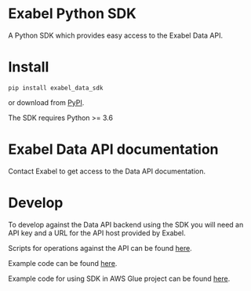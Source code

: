 # Exabel Python SDK

A Python SDK which provides easy access to the Exabel Data API.

# Install

```
pip install exabel_data_sdk
```

or download from [PyPI](https://pypi.org/project/exabel-data-sdk/). 

The SDK requires Python >= 3.6

# Exabel Data API documentation

Contact Exabel to get access to the Data API documentation.

# Develop

To develop against the Data API backend using the SDK you will need an API key and a URL for the API host provided by Exabel.

Scripts for operations against the API can be found [here](https://github.com/Exabel/python-sdk/tree/main/exabel_data_sdk/scripts).

Example code can be found [here](https://github.com/Exabel/python-sdk/tree/main/exabel_data_sdk/examples).

Example code for using SDK in AWS Glue project can be found [here](https://github.com/Exabel/aws-glue-sample).
